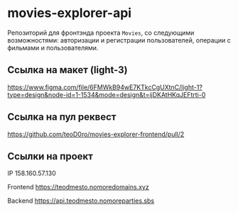 # movies-explorer-api

Репозиторий для фронтэнда проекта `Movies`, со следующими возможностями: авторизации и регистрации пользователей, операции с фильмами и пользователями.


## Ссылка на макет (light-3)

https://www.figma.com/file/6FMWkB94wE7KTkcCgUXtnC/light-1?type=design&node-id=1-1534&mode=design&t=ijDKAtHKqJEFtrti-0

## Ссылка на пул реквест

https://github.com/teoD0ro/movies-explorer-frontend/pull/2

## Ссылки на проект

IP  158.160.57.130

Frontend https://teodmesto.nomoredomains.xyz

Backend https://api.teodmesto.nomoreparties.sbs
